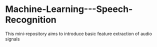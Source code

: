 # Machine-Learning---Speech-Recognition
This mini-repository aims to introduce basic feature extraction of audio signals
